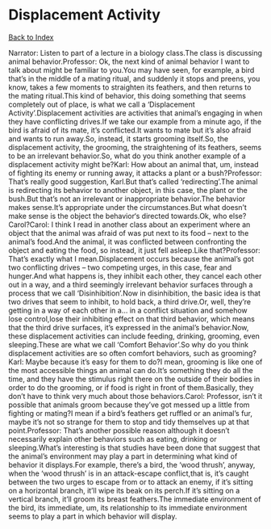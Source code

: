 # Displacement Activity
[Back to Index](https://github.com/windows10010/tpoExtractor/blob/master/README.md)

Narrator: Listen to part of a lecture in a biology class.The class is discussing animal behavior.Professor: Ok, the next kind of animal behavior I want to talk about might be familiar to you.You may have seen, for example, a bird that’s in the middle of a mating ritual, and suddenly it stops and preens, you know, takes a few moments to straighten its feathers, and then returns to the mating ritual.This kind of behavior, this doing something that seems completely out of place, is what we call a ‘Displacement Activity’.Displacement activities are activities that animal’s engaging in when they have conflicting drives.If we take our example from a minute ago, if the bird is afraid of its mate, it’s conflicted.It wants to mate but it’s also afraid and wants to run away.So, instead, it starts grooming itself.So, the displacement activity, the grooming, the straightening of its feathers, seems to be an irrelevant behavior.So, what do you think another example of a displacement activity might be?Karl: How about an animal that, um, instead of fighting its enemy or running away, it attacks a plant or a bush?Professor: That’s really good suggestion, Karl.But that’s called ‘redirecting’.The animal is redirecting its behavior to another object, in this case, the plant or the bush.But that’s not an irrelevant or inappropriate behavior.The behavior makes sense.It’s appropriate under the circumstances.But what doesn’t make sense is the object the behavior‘s directed towards.Ok, who else? Carol?Carol: I think I read in another class about an experiment where an object that the animal was afraid of was put next to its food – next to the animal’s food.And the animal, it was conflicted between confronting the object and eating the food, so instead, it just fell asleep.Like that?Professor: That’s exactly what I mean.Displacement occurs because the animal’s got two conflicting drives – two competing urges, in this case, fear and hunger.And what happens is, they inhibit each other, they cancel each other out in a way, and a third seemingly irrelevant behavior surfaces through a process that we call ‘Disinhibition’.Now in disinhibition, the basic idea is that two drives that seem to inhibit, to hold back, a third drive.Or, well, they’re getting in a way of each other in a… in a conflict situation and somehow lose control,lose their inhibiting effect on that third behavior, which means that the third drive surfaces, it’s expressed in the animal’s behavior.Now, these displacement activities can include feeding, drinking, grooming, even sleeping.These are what we call ‘Comfort Behavior’.So why do you think displacement activities are so often comfort behaviors, such as grooming?Karl: Maybe because it’s easy for them to do?I mean, grooming is like one of the most accessible things an animal can do.It’s something they do all the time, and they have the stimulus right there on the outside of their bodies in order to do the grooming, or if food is right in front of them.Basically, they don’t have to think very much about those behaviors.Carol: Professor, isn’t it possible that animals groom because they’ve got messed up a little from fighting or mating?I mean if a bird’s feathers get ruffled or an animal’s fur, maybe it’s not so strange for them to stop and tidy themselves up at that point.Professor: That’s another possible reason although it doesn’t necessarily explain other behaviors such as eating, drinking or sleeping.What’s interesting is that studies have been done that suggest that the animal’s environment may play a part in determining what kind of behavior it displays.For example, there’s a bird, the ‘wood thrush’, anyway, when the ‘wood thrush’ is in an attack-escape conflict,that is, it’s caught between the two urges to escape from or to attack an enemy, if it’s sitting on a horizontal branch, it’ll wipe its beak on its perch.If it’s sitting on a vertical branch, it’ll groom its breast feathers.The immediate environment of the bird, its immediate, um, its relationship to its immediate environment seems to play a part in which behavior will display. 